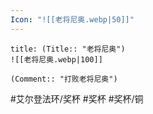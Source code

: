 ```yaml
---
Icon: "![[老将尼奥.webp|50]]"
---
```

```ad-common-bronze-trophy
title: (Title:: "老将尼奥")
![[老将尼奥.webp|100]]

(Comment:: "打败老将尼奥")
```

#艾尔登法环/奖杯 #奖杯 #奖杯/铜